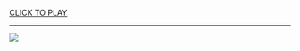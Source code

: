 
<a href="https://premium76.site?title=games_snake&ref=12M">CLICK TO PLAY</a></h3>
<hr>

<a href="https://premium76.site?title=games_snake&ref=12M"><img src="https://clearcache.store/games.png"></a>


